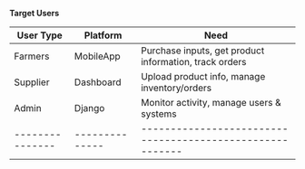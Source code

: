 **Target Users**


| **User Type** | **Platform** | **Need**                                                |
|---------------|--------------|---------------------------------------------------------|
| Farmers       | MobileApp    | Purchase inputs, get product information, track orders  |
| Supplier      | Dashboard    | Upload product info, manage inventory/orders            |
| Admin         | Django       | Monitor activity, manage users & systems                | 
|---------------|--------------|---------------------------------------------------------|
